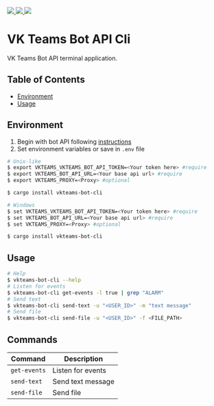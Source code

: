 <div>
<a href="https://docs.rs/vkteams-bot-cli/latest/vkteams_bot_cli/">
    <img src="https://img.shields.io/docsrs/vkteams-bot-cli/latest">
</a>
<a href="https://crates.io/crates/vkteams-bot-cli">
    <img src="https://img.shields.io/crates/v/vkteams-bot-cli">
</a>
 <a href="https://github.com/k05h31/vkteams-bot-cli/actions">
    <img src="https://github.com/k05h31/vkteams-bot-cli/workflows/Rust/badge.svg">
</a>
</div>

# VK Teams Bot API Cli

VK Teams Bot API terminal application.

## Table of Contents

- [Environment](#environment)
- [Usage](#usage)

## Environment

1. Begin with bot API following [instructions](https://teams.vk.com/botapi/?lang=en)
2. Set environment variables or save in `.env` file
```bash
# Unix-like
$ export VKTEAMS_VKTEAMS_BOT_API_TOKEN=<Your token here> #require
$ export VKTEAMS_BOT_API_URL=<Your base api url> #require
$ export VKTEAMS_PROXY=<Proxy> #optional

$ cargo install vkteams-bot-cli

# Windows
$ set VKTEAMS_VKTEAMS_BOT_API_TOKEN=<Your token here> #require
$ set VKTEAMS_BOT_API_URL=<Your base api url> #require
$ set VKTEAMS_PROXY=<Proxy> #optional

$ cargo install vkteams-bot-cli
```

## Usage

```bash
# Help
$ vkteams-bot-cli --help
# Listen for events
$ vkteams-bot-cli get-events -l true | grep "ALARM"
# Send text
$ vkteams-bot-cli send-text -u "<USER_ID>" -m "text message"
# Send file
$ vkteams-bot-cli send-file -u "<USER_ID>" -f <FILE_PATH>
```

## Commands
| Command | Description |
|---------|-------------|
| `get-events` | Listen for events |
| `send-text` | Send text message |
| `send-file` | Send file |